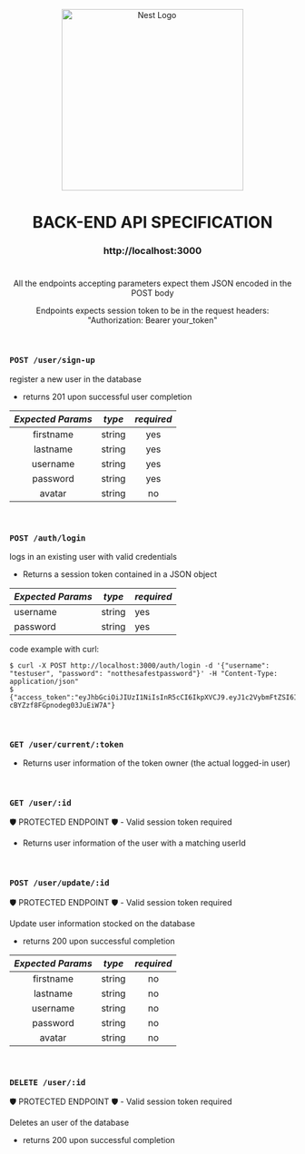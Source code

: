 <p align="center">
  <a href="http://nestjs.com/" target="blank"><img src="https://nestjs.com/img/logo_text.svg" width="320" alt="Nest Logo" /></a>
</p>
  
<h1 align="center"> BACK-END API SPECIFICATION </h1>

  
<h3 align="center"> http://localhost:3000 </h3>

<h1></h1>

<p align="center">
All the endpoints accepting parameters expect them JSON encoded in the POST body
</p>
<p align="center">
Endpoints expects session token to be in the request headers: "Authorization: Bearer your_token"
</p>
  
</br>

### `POST /user/sign-up`
register a new user in the database

- returns 201 upon successful user completion
 
| _Expected Params_|  _type_       | _required_  |
| :--------------: | :-----------: | :---------: |
| firstname        | string        |  yes        |
| lastname         | string        |  yes        |
| username         | string        |  yes        |
| password         | string        |  yes        |
| avatar           | string        |  no         |




</br>

### `POST /auth/login`
logs in an existing user with valid credentials

- Returns a session token contained in a JSON object

| _Expected Params_|  _type_       | _required_  |
| ---------------- | ------------- | ----------- |
| username         | string        |  yes        |
| password         | string        |  yes        |

code example with curl:
```
$ curl -X POST http://localhost:3000/auth/login -d '{"username": "testuser", "password": "notthesafestpassword"}' -H "Content-Type: application/json"
$ {"access_token":"eyJhbGciOiJIUzI1NiIsInR5cCI6IkpXVCJ9.eyJ1c2VybmFtZSI6ImxlbyIsImlhdCI6MTY1MTYwMTM4NywiZXhwIjoxNjUxNjg3Nzg3fQ.fzsSoSN7umQM1IFtZt-cBYZzf8FGpnodeg03JuEiW7A"}
```
</br>

### `GET /user/current/:token`
- Returns user information of the token owner (the actual logged-in user)

</br>

### `GET /user/:id`
🛡️ PROTECTED ENDPOINT 🛡️ - Valid session token required
- Returns user information of the user with a matching userId

</br>

### `POST /user/update/:id`
🛡️ PROTECTED ENDPOINT 🛡️ - Valid session token required

Update user information stocked on the database

- returns 200 upon successful completion

| _Expected Params_|  _type_       | _required_  |
| :--------------: | :-----------: | :---------: |
| firstname        | string        |  no         |
| lastname         | string        |  no         |
| username         | string        |  no         |
| password         | string        |  no         |
| avatar           | string        |  no         |

</br>

### `DELETE /user/:id`
🛡️ PROTECTED ENDPOINT 🛡️ - Valid session token required

Deletes an user of the database

- returns 200 upon successful completion
